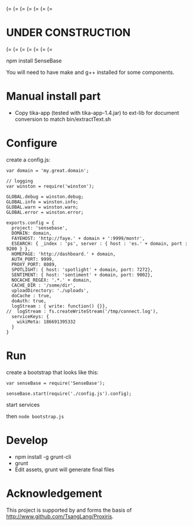 
(= (= (= (= (= (= (=
# UNDER CONSTRUCTION
(= (= (= (= (= (= (=

npm install SenseBase

You will need to have make and g++ installed for some components.

# Manual install part

* Copy tika-app (tested with tika-app-1.4.jar) to ext-lib for document conversion to match bin/extractText.sh


# Configure

create a config.js:

    var domain = 'my.great.domain';
     
    // logging
    var winston = require('winston');
     
    GLOBAL.debug = winston.debug;
    GLOBAL.info = winston.info;
    GLOBAL.warn = winston.warn;
    GLOBAL.error = winston.error;
    
    exports.config = {
      project: 'sensebase',
      DOMAIN: domain,
      FAYEHOST: 'http://faye.' + domain + ':9999/montr',
      ESEARCH: { _index : 'ps', server : { host : 'es.' + domain, port : 9200 } },
      HOMEPAGE: 'http://dashboard.' + domain,
      AUTH_PORT: 9999,
      PROXY_PORT: 8089,
      SPOTLIGHT: { host: 'spotlight' + domain, port: 7272},
      SENTIMENT: { host: 'sentiment' + domain, port: 9002},
      NOCACHE_REGEX: '.*.' + domain,
      CACHE_DIR : '/some/dir',
      uploadDirectory: './uploads',
      doCache : true,
      doAuth: true,
      logStream : { write: function() {}},
    //  logStream : fs.createWriteStream('/tmp/connect.log'),
      serviceKeys: {
        wikiMeta: 186691395332
      }
    }

# Run

create a bootstrap that looks like this:

    var senseBase = require('SenseBase');

    senseBase.start(require('./config.js').config);

start services

then ```node bootstrap.js```


# Develop

* npm install -g grunt-cli
* grunt
* Edit assets, grunt will generate final files

# Acknowledgement

This project is supported by and forms the basis of http://www.github.com/TsangLang/Proxiris.

